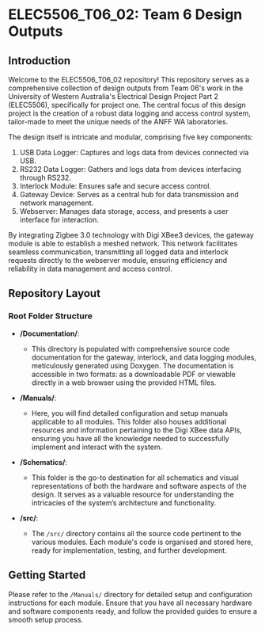 # ELEC5506_T06_02: Team 6 Design Outputs

## Introduction

Welcome to the ELEC5506_T06_02 repository! This repository serves as a comprehensive collection of design outputs from Team 06's work in the University of Western Australia's Electrical Design Project Part 2 (ELEC5506), specifically for project one. The central focus of this design project is the creation of a robust data logging and access control system, tailor-made to meet the unique needs of the ANFF WA laboratories.

The design itself is intricate and modular, comprising five key components:

1.  USB Data Logger: Captures and logs data from devices connected via USB.
2.  RS232 Data Logger: Gathers and logs data from devices interfacing through RS232.
3.  Interlock Module: Ensures safe and secure access control.
4.  Gateway Device: Serves as a central hub for data transmission and network management.
5.  Webserver: Manages data storage, access, and presents a user interface for interaction.

By integrating Zigbee 3.0 technology with Digi XBee3 devices, the gateway module is able to establish a meshed network. This network facilitates seamless communication, transmitting all logged data and interlock requests directly to the webserver module, ensuring efficiency and reliability in data management and access control.

## Repository Layout

### Root Folder Structure

-   **/Documentation/**:
    
    -   This directory is populated with comprehensive source code documentation for the gateway, interlock, and data logging modules, meticulously generated using Doxygen. The documentation is accessible in two formats: as a downloadable PDF or viewable directly in a web browser using the provided HTML files.
-   **/Manuals/**:
    
    -   Here, you will find detailed configuration and setup manuals applicable to all modules. This folder also houses additional resources and information pertaining to the Digi XBee data APIs, ensuring you have all the knowledge needed to successfully implement and interact with the system.
-   **/Schematics/**:
    
    -   This folder is the go-to destination for all schematics and visual representations of both the hardware and software aspects of the design. It serves as a valuable resource for understanding the intricacies of the system’s architecture and functionality.
-   **/src/**:
    
    -   The `/src/` directory contains all the source code pertinent to the various modules. Each module's code is organised and stored here, ready for implementation, testing, and further development.

## Getting Started

Please refer to the `/Manuals/` directory for detailed setup and configuration instructions for each module. Ensure that you have all necessary hardware and software components ready, and follow the provided guides to ensure a smooth setup process.

